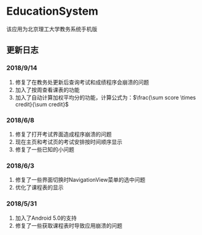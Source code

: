 # EducationSystem

该应用为北京理工大学教务系统手机版

## 更新日志

### 2018/9/14

1. 修复了在教务处更新后查询考试和成绩程序会崩溃的问题
2. 加入了按周查看课表的功能
3. 加入了自动计算加权平均分的功能，计算公式为：$\frac{\sum score \times credit}{\sum credit}$

### 2018/6/8

1. 修复了打开考试界面造成程序崩溃的问题
2. 现在主页和考试页的考试安排按时间顺序显示
3. 修复了一些已知的小问题

### 2018/6/3

1. 修复了一些界面切换时NavigationView菜单的选中问题
2. 优化了课程表的显示

### 2018/5/31

1. 加入了Android 5.0的支持
2. 修复了一些获取课程表时导致应用崩溃的问题